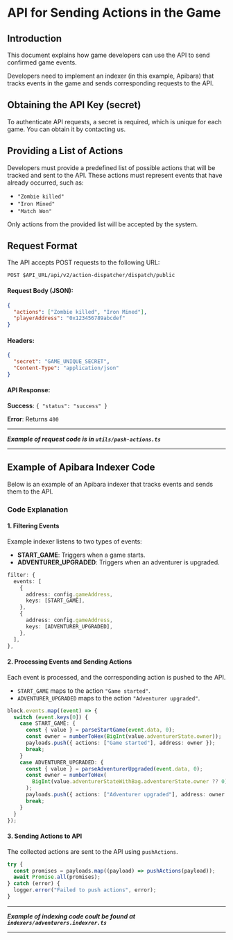 # API for Sending Actions in the Game

## Introduction

This document explains how game developers can use the API to send confirmed game events.

Developers need to implement an indexer (in this example, Apibara) that tracks events in the game and sends corresponding requests to the API.

## Obtaining the API Key (secret)

To authenticate API requests, a secret is required, which is unique for each game. You can obtain it by contacting us.

## Providing a List of Actions

Developers must provide a predefined list of possible actions that will be tracked and sent to the API. These actions must represent events that have already occurred, such as:

- `"Zombie killed"`
- `"Iron Mined"`
- `"Match Won"`

Only actions from the provided list will be accepted by the system.

## Request Format

The API accepts POST requests to the following URL:

```curl
POST $API_URL/api/v2/action-dispatcher/dispatch/public
```

#### Request Body (JSON):

```json
{
  "actions": ["Zombie killed", "Iron Mined"],
  "playerAddress": "0x123456789abcdef"
}
```

#### Headers:

```json
{
  "secret": "GAME_UNIQUE_SECRET",
  "Content-Type": "application/json"
}
```

#### API Response:

**Success**: `{ "status": "success" }`

**Error**: Returns `400`

---

**_Example of request code is in `utils/push-actions.ts`_**

---

## Example of Apibara Indexer Code

Below is an example of an Apibara indexer that tracks events and sends them to the API.

### Code Explanation

#### 1. Filtering Events

Example indexer listens to two types of events:

- **START_GAME**: Triggers when a game starts.
- **ADVENTURER_UPGRADED**: Triggers when an adventurer is upgraded.

```typescript
filter: {
  events: [
    {
      address: config.gameAddress,
      keys: [START_GAME],
    },
    {
      address: config.gameAddress,
      keys: [ADVENTURER_UPGRADED],
    },
  ],
},
```

#### 2. Processing Events and Sending Actions

Each event is processed, and the corresponding action is pushed to the API.

- `START_GAME` maps to the action `"Game started"`.
- `ADVENTURER_UPGRADED` maps to the action `"Adventurer upgraded"`.

```typescript
block.events.map((event) => {
  switch (event.keys[0]) {
    case START_GAME: {
      const { value } = parseStartGame(event.data, 0);
      const owner = numberToHex(BigInt(value.adventurerState.owner));
      payloads.push({ actions: ["Game started"], address: owner });
      break;
    }
    case ADVENTURER_UPGRADED: {
      const { value } = parseAdventurerUpgraded(event.data, 0);
      const owner = numberToHex(
        BigInt(value.adventurerStateWithBag.adventurerState.owner ?? 0)
      );
      payloads.push({ actions: ["Adventurer upgraded"], address: owner });
      break;
    }
  }
});
```

#### 3. Sending Actions to API

The collected actions are sent to the API using `pushActions`.

```typescript
try {
  const promises = payloads.map((payload) => pushActions(payload));
  await Promise.all(promises);
} catch (error) {
  logger.error("Failed to push actions", error);
}
```

---

**_Example of indexing code coult be found at `indexers/adventurers.indexrer.ts`_**

---
